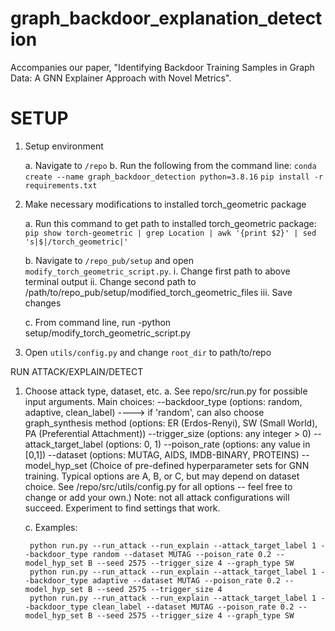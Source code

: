 # graph_backdoor_explanation_detection
Accompanies our paper, "Identifying Backdoor Training Samples in Graph Data: A GNN Explainer Approach with Novel Metrics".


# SETUP

1. Setup environment

	a. Navigate to `/repo`
	b. Run the following from the command line:
		`conda create --name graph_backdoor_detection python=3.8.16`
		`pip install -r requirements.txt`

2. Make necessary modifications to installed torch_geometric package

	a. Run this command to get path to installed torch_geometric package: 
		`pip show torch-geometric | grep Location | awk '{print $2}' | sed 's|$|/torch_geometric|'`

	b. Navigate to `/repo_pub/setup` and open `modify_torch_geometric_script.py`. 
		i. Change first path to above terminal output
		ii. Change second path to /path/to/repo_pub/setup/modified_torch_geometric_files
		iii. Save changes
	
	c. From command line, run 
		-python setup/modify_torch_geometric_script.py
	

3. Open `utils/config.py` and change `root_dir` to path/to/repo


RUN ATTACK/EXPLAIN/DETECT

1. Choose attack type, dataset, etc.
	a. See repo/src/run.py for possible input arguments.
		Main choices:
			--backdoor_type (options: random, adaptive, clean_label)
			----> if 'random', can also choose graph_synthesis method (options: ER (Erdos-Renyi), SW (Small World), PA (Preferential Attachment)) 
			--trigger_size (options: any integer > 0)
			--attack_target_label (options: 0, 1)
			--poison_rate (options: any value in [0,1])
			--dataset (options: MUTAG, AIDS, IMDB-BINARY, PROTEINS)
			--model_hyp_set (Choice of pre-defined hyperparameter sets for GNN training. Typical options are A, B, or C, but may depend on dataset choice. See /repo/src/utils/config.py for all options -- feel free to change or add your own.)
		Note: not all attack configurations will succeed. Experiment to find settings that work.

	c. Examples:

		python run.py --run_attack --run_explain --attack_target_label 1 --backdoor_type random --dataset MUTAG --poison_rate 0.2 --model_hyp_set B --seed 2575 --trigger_size 4 --graph_type SW
		python run.py --run_attack --run_explain --attack_target_label 1 --backdoor_type adaptive --dataset MUTAG --poison_rate 0.2 --model_hyp_set B --seed 2575 --trigger_size 4
		python run.py --run_attack --run_explain --attack_target_label 1 --backdoor_type clean_label --dataset MUTAG --poison_rate 0.2 --model_hyp_set B --seed 2575 --trigger_size 4 --graph_type SW
